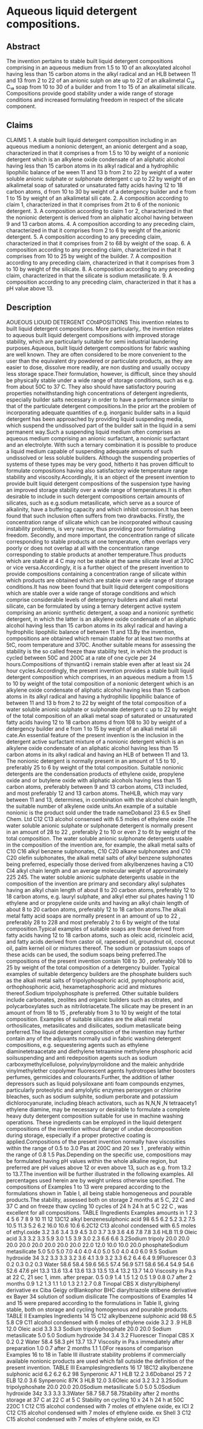 # Aqueous liquid detergent compositions.

## Abstract
The invention pertains to stable built liquid detergent compositions comprising in an aqueous medium from 1.5 to 10 of an alkoxylated alcohol having less than 15 carbon atoms in the alkyl radical and an HLB between 11 and 13 from 2 to 22 of an anionic sulph on ate up to 22 of an alkalimetal C₁₂ C₁₈ soap from 10 to 30 of a builder and from 1 to 15 of an alkalimetal silicate. Compositions provide good stability under a wide range of storage conditions and increased formulating freedom in respect of the silicate component.

## Claims
CLAIMS 1. A stable built liquid detergent composition including in an aqueous medium a nonionic detergent, an anionic detergent and a soap, characterized in that it comprises a from 1.5 to 10 by weight of a nonionic detergent which is an alkylene oxide condensate of an aliphatic alcohol having less than 15 carbon atoms in its alkyl radical and a hydrophilic lipophilic balance of be ween 11 and 13 b from 2 to 22 by weight of a water soluble anionic sulphate or sulphonate detergent c up to 22 by weight of an alkalimetal soap of saturated or unsaturated fatty acids having 12 to 18 carbon atoms, d from 10 to 30 by weight of a detergency builder and e from 1 to 15 by weight of an alkalimetal sili cate. 2. A composition according to claim 1, characterized in that it comprises from 2t to 6 of the nonionic detergent. 3. A composition according to claim 1 or 2, characterized in that the nonionic detergent is derived from an aliphatic alcohol having between 9 and 13 carbon atoms. 4. A composition according to any preceding claim, characterized in that it comprises from 2 to 6 by weight of the.anionic detergent. 5. A composition according to any preceding claim, characterized in that it comprises from 2 to 68 by weight of the soap. 6. A composition according to any preceding claim, characterized in that it comprises from 10 to 25 by weight of the builder. 7. A composition according to any preceding claim, characterized in that it comprises from 3 to 10 by weight of the silicate. 8. A composition according to any preceding claim, characterized in that the silicate is sodium metasilicate. 9. A composition according to any preceding claim, characterized in that it has a pH value above 13.

## Description
AOUEOUS LIOUID DETERGENT COt4POSITIONS This invention relates to built liquid detergent compositions. More particularly,. the invention relates to aqueous built liquid detergent compositions with improved storage stability, which are particularly suitable for semi industrial laundering purposes.Aqueous, built liquid detergent compositions for fabric washing are well known. They are often considered to be more convenient to the user than the equivalent dry powdered or particulate products, as they are easier to dose, dissolve more readily, are non dusting and usually occupy less storage space.Their formulation, however, is difficult, since they should be physically stable under a wide range of storage conditions, such as e.g. from about 50C to 37 C. They also should have satisfactory pouring properties notwithstanding high concentrations of detergent ingredients, especially builder salts necessary in order to have a performance similar to that of the particulate detergent compositions.In the prior art the problem of incorporating adequate quantities of e.g. inorganic builder salts in a liquid detergent has been approached by providing liquid suspending media, which suspend the undissolved part of the builder salt in the liquid in a semi permanent way.Such a suspending liquid medium often comprises an aqueous medium comprising an anionic surfactant, a nonionic surfactant and an electrolyte. With such a ternary combination it is possible to produce a liquid medium capable of suspending adequate amounts of such undissolved or less soluble builders. Although the suspending properties of systems of these types may be very good, hitherto it has proven difficult to formulate compositions having also satisfactory wide temperature range stability and viscosity.Accordingly, it is an object of the present invention to provide built liquid detergent compositions of the suspension type having an improved storage stability over a wide range of temperatures.It is often desirable to include in such detergent compositions certain amounts of silicates, such as e.g.sodium metasilicate, which serve as a source of alkalinity, have a buffering capacity and which inhibit corrosion.It has been found that such inclusion often suffers from two drawbacks. Firstly, the concentration range of silicate which can be incorporated without causing instability problems, is very narrow, thus providing poor formulating freedom. Secondly, and more important, the concentration range of silicate corresponding to stable products at one temperature, often overlaps very poorly or does not overlap at all with the concentration range corresponding to stable products at another temperature.Thus products which are stable at 4 C may not be stable at the same silicate level at 370C or vice versa.Accordingly, it is a further object of the present invention to provide compositions containing a concentration range of silicate within which products are obtained which are stable over a wide range of storage conditions.It has now been found that built liquid detergent compositions which are stable over a wide range of storage conditions and which comprise considerable levels of detergency builders and alkali metal silicate, can be formulated by using a ternary detergent active system comprising an anionic synthetic detergent, a soap and a nonionic synthetic detergent, in which the latter is an alkylene oxide condensate of an aliphatic alcohol having less than 15 carbon atoms in its alkyl radical and having a hydrophilic lipophilic balance of between 11 and 13.By the invention, compositions are obtained which remain stable for at least two months at 5tC, room temperature and 370C. Another suitable means for assessing the stability is the so called freeze thaw stability test, in which the product is cycled between 50C and 200C at a rate of one cycle per 24 hours.Compositions of thjnvantiQ i remain stable even after at least six 24 hour cycles.Accordingly, the present invention provides a stable built liquid detergent composition which comprises, in an aqueous medium a from 1.5 to 10 by weight of the total composition of a nonionic detergent which is an alkylene oxide condensate of aliphatic alcohol having less than 15 carbon atoms in its alkyl radical and having a hydrophilic lipophilic balance of between 11 and 13 b from 2 to 22 by weight of the total composition of a water soluble anionic sulphate or sulphonate detergent c up to 22 by weight of the total composition of an alkali metal soap of saturated or unsaturated fatty acids having 12 to 18 carbon atoms d from 108 to 30 by weight of a detergency builder and e from 1 to 15 by weight of an alkali metal sili cate.An essential feature of the present invention is the inclusion in the detergent active surfactant mixture of a nonionic detergent which is an alkylene oxide condensate of an aliphatic alcohol having less than 15 carbon atoms in its alkyl radical and having an HLB of between 11 and 13. The nonionic detergent is normally present in an amount of 1.5 to 10 , preferably 25 to 6 by weight of the total composition. Suitable nonionic detergents are the condensation products of ethylene oxide, propylene oxide and or butylene oxide with aliphatic alcohols having less than 15 carbon atoms, preferably between 9 and 13 carbon atoms, C13 included, and most preferably 12 and 13 carbon atoms. TheHLB, which may vary between 11 and 13, determines, in combination with the alcohol chain length, the suitable number of alkylene oxide units.An example of a suitable nonionic is the product sold under the trade nameDobanol 23 6.5 ex Shell Chem. Ltd C12 C13 alcohol consensed with 6.5 moles of ethylene oxide .The water soluble anionic sulphate or sulphonate detergent is normally present in an amount of 28 to 22 , preferably 2 to 10 or even 2 to 6t by weight of the total composition. The water soluble anionic sulphonate detergents usable in the composition of the invention are, for example, the alkali metal salts of C10 C16 alkyl benzene sulphonates, C10 C20 alkane sulphonates and C10 C20 olefin sulphonates, the alkali metal salts of alkyl benzene sulphonates being preferred, especially those derived from alkylbenzenes having a C10 Cl4 alkyl chain length and an average molecular weight of approximately 225 245. The water soluble anionic sulphate detergents usable in the composition of the invention are primary and secondary alkyl sulphates having an alkyl chain length of about 8 to 20 carbon atoms, preferably 12 to 18 carbon atoms, e.g. lauryl sulphate, and alkyl ether sul phates having 1 10 ethylene and or propylene oxide units and having an alkyl chain length of about 8 to 20 carbon atoms, preferably 12 to 18 carbon atoms.The alkali metal fatty acid soaps are normally present in an amount of up to 22 , preferably 28 to 228 and most preferably 2 to 6 by weight of the total composition.Typical examples of suitable soaps are those derived from fatty acids having 12 to 18 carbon atoms, such as oleic acid, ricinoleic acid, and fatty acids derived from castor oil, rapeseed oil, groundnut oil, coconut oil, palm kernel oil or mixtures thereof. The sodium or potassium soaps of these acids can be used, the sodium soaps being preferred.The compositions of the present invention contain 108 to 30 , preferably 108 to 25 by weight of the total composition of a detergency builder. Typical examples of suitable detergency builders are the phosphate builders such as the alkali metal salts of tripolyphosphoric acid, pyrophosphoric acid, orthophosphoric acid, hexametaphosphoric acid and mixtures thereof.Sodium tripolyphosphate is preferred. Other suitable builders include carbonates, zeolites and organic builders such as citrates, and polycarboxylates such as nitrilotriacetate.The silicate may be present in an amount of from 18 to 15 , preferably from 3 to 10 by weight of the total composition. Examples of suitable silicates are the alkali metal orthosilicates, metasilicates and disilicates, sodium metasilicate being preferred.The liquid detergent composition of the invention may further contain any of the adjuvants normally usd in fabric washing detergent compositions, e.g. sequestering agents such as ethylene diaminetetraacetate and diethylene tetraamine methylene phosphoric acid soilsuspending and anti redeposition agents such as sodium carboxymethylcellulose, polyvinylpyrrolidone and the maleic anhydride vinylmethylether copolymer fluorescent agents hydrotropes lather boosters perfumes, germicides and colourants.Further, the addition of lather depressors such as liquid polysiloxane anti foam compounds enzymes, particularly proteolytic and amylolytic enzymes peroxygen or chlorine bleaches, such as sodium sulphite, sodium perborate and potassium dichlorocyanurate, including bleach activators, such as N,N,N ,N tetraacety1 ethylene diamine, may be necessary or desirable to formulate a complete heavy duty detergent composition suitable for use in machine washing operations. These ingredients can be employed in the liquid detergent compositions of the invention without danger of undue decomposition during storage, especially if a proper protective coating is applied.Compositions of the present invention normally have viscosities within the range of 0.5 to 3.0 Pas at 200C and 20 sex 1 , preferably within the range of 0.8 1.5 Pas.Depending on the specific use, compositions may be formulated having pH values within the whole alkaline region, but preferred are pH values above 12 or even above 13, such as e.g. from 13.2 to 13.7.The invention will be further illustrated in the following examples. All percentages used herein are by weight unless otherwise specified. The compositions of Examples 1 to 13 were prepared according to the formulations shown in Table I, all being stable homogeneous and pourable products.The stability, assessed both on storage 2 months at 5 C, 22 C and 37 C and on freeze thaw cycling 10 cycles of 24 h 24 h at 5 C 22 C , was excellent for all compositions. TABLE IIngredients Examples amounts in 1 2 3 4 5 6 7 8 9 10 11 12 13C12 alkyl benzenesulphonic acid 98 6.5 6.2 5.2 3.2 7.5 10.5 11.3 5.2 6.2 16.0 10.6 10.6 6.2C12 C13 alcohol condensed with 6.5 moles of ethyl.oxide 3.2 3.6 3.4 3.9 4.5 3.0 3.7 3.9 3.6 4.6 7.8 7.8 3.6 HLB 11.9 Oleic acid 3.3 3.2 3.3 5.9 3.0 1.5 3.9 3.0 2.3 6.6 6.6 3.2Sodium tripoly 20.0 20.0 20.0 20.0 20.0 20.0 20.0 20.0 22.0 12.0 10.0 10.0 20.0 phosphateSodium metasilicate 5.0 5.0 5.0 7.0 4.0 4.0 4.0 5.0 5.0 4.0 4.0 6.0 9.5 Sodium hydroxide 34 3.2 3.3 3.3 3.2 3.6 4.1 3.9 3.2 3.3 6.2 6.4 6.4 9.9Fluorescer 0.3 0.2 0.3 0.2 0.3 Water 58.6 58.4 59.6 56.5 57.4 56.9 57.1 58.6 56.4 54.9 54.6 52.6 47.6 pH 13.3 13.6 13.4 13.6 13.3 13.5 13.4 13.2 13.7 14.0 Viscosity in Pa.s at 22 C, 21 sec 1, imm. after prepar. 0.5 0.9 1.4 1.5 1.2 0.5 1.9 0.8 0.7 after 2 months 0.9 1.2 1.3 1.1 1.0 1.3 2.1 2.7 0.8 Tinopal CBS X distyrylbiphenyl derivative ex Ciba Geigy orBlankophor BHC diaryltriazole stilbene derivative ex Bayer 34 solution of sodium disilicate The compositions of Examples 14 and 15 were prepared according to the formulations in Table II, giving stable, both on storage and cycling homogenous and pourable products. TABLE II Examples Ingredients 14 15 C12 alkylbenzene sulphonic acid 98 6.5 5.8 C9 C11 alcohol condensed with 6 moles of ethylene oxide 3.2 3 .9 HLB 12.0 Oleic acid 3.3 3.3 Sodium tripolyphosphate 20.0 20.0 Sodium metasilicate 5.0 5.0 Sodium hydroxide 34 3.4 3.2 Fluorescer Tinopal CBS X 0.2 0.2 Water 58.4 58.3 pH 13.7 13.7 Viscosity in Pa.s immediately after preparation 1.0 0.7 after 2 months 1.1 1.0For reasons of comparison Examples 16 to 18 in Table III illustrate stability problems if commercially available nonionic products are used which fall outside the definition of the present invention. TABLE III ExamplesIngredients 16 17 18C12 alkylbenzene sulphonic acid 6.2 6.2 6.2 98 Synperonic A7 1 HLB 12.2 3.6Dobanol 25 7 2 ELB 12.0 3.6 Synperonic 87K 3 HLB 12.0 3.6Oleic acid 3.2 3.2 3.2Sodium tripolyphoshate 20.0 20.0 20.0Sodium metasilicate 5.0 5.0 5.0Sodium hydroxide 34z 3.3 3.3 3.3Water 58.7 58.7 58.7Stability after 2 months storage at 37 C at 22 C at 5 C Stability on cycling 10 x 24 h 24 h at 50C 220C 1 C12 C15 alcohol condensed with 7 moles of ethylene oxide, ex ICI 2 C12 C15 alcohol condensed with 7 moles of ethylene oxide. ex Shell 3 C12 C15 alcohol condensed with 7 moles of ethylene oxide, ex ICI
